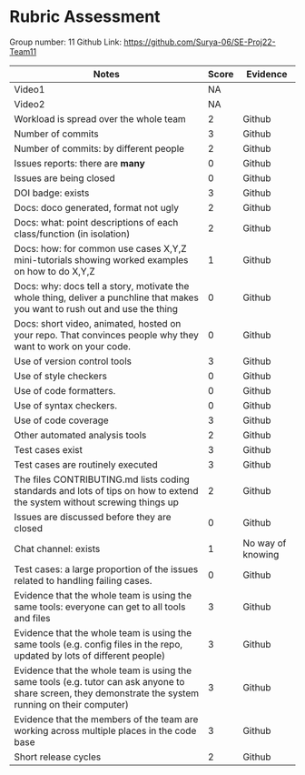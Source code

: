 # Rubric Assessment
Group number: 11
Github Link: https://github.com/Surya-06/SE-Proj22-Team11

|Notes|Score|Evidence|
|-----|---------|---------|
|Video1|NA||
|Video2|NA||
|Workload is spread over the whole team|2|Github|
|Number of commits|3|Github|
|Number of commits: by different people|2|Github|
|Issues reports: there are **many**|0|Github|
|Issues are being closed|0|Github|
|DOI badge: exists|3|Github|
|Docs: doco generated, format not ugly |2|Github|
|Docs: what: point descriptions of each class/function (in isolation) |2|Github|
|Docs: how: for common use cases X,Y,Z mini-tutorials showing worked examples on how to do X,Y,Z|1|Github|
|Docs: why: docs tell a story, motivate the whole thing, deliver a punchline that makes you want to rush out and use the thing|0|Github|
|Docs: short video, animated, hosted on your repo. That convinces people why they want to work on your code.|0|Github|
|Use of version control tools|3|Github|
|Use of style checkers|0|Github|
|Use of code formatters. |0|Github|
|Use of syntax checkers. |0|Github|
|Use of code coverage|3|Github|
|Other automated analysis tools|2|Github|
|Test cases exist|3|Github|
|Test cases are routinely executed|3|Github|
|The files CONTRIBUTING.md lists coding standards and lots of tips on how to extend the system without screwing things up|2|Github|
|Issues are discussed before they are closed|0|Github|
|Chat channel: exists|1|No way of knowing|
|Test cases: a large proportion of the issues related to handling failing cases.|0|Github|
|Evidence that the whole team is using the same tools: everyone can get to all tools and files|3|Github|
|Evidence that the whole team is using the same tools (e.g. config files in the repo, updated by lots of different people)|3|Github|
|Evidence that the whole team is using the same tools (e.g. tutor can ask anyone to share screen, they demonstrate the system running on their computer)|3|Github|
|Evidence that the members of the team are working across multiple places in the code base|3|Github|
|Short release cycles |2|Github|

